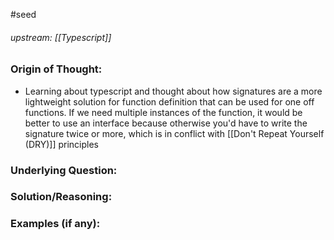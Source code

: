 #seed 
###### upstream: [[Typescript]] 

### Origin of Thought:
- Learning about typescript and thought about how signatures are a more lightweight solution for function definition that can be used for one off functions. If we need multiple instances of the function, it would be better to use an interface because otherwise you'd have to write the signature twice or more, which is in conflict with [[Don't Repeat Yourself (DRY)]] principles 

### Underlying Question: 


### Solution/Reasoning: 


### Examples (if any): 

